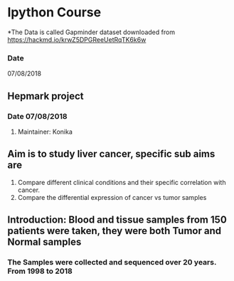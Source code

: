 # Ipython Course
*The Data is called Gapminder dataset downloaded from https://hackmd.io/krwZ5DPGReeUetRqTK6k6w

### Date 
07/08/2018

## Hepmark project
### Date 07/08/2018
1. Maintainer: Konika 
## Aim is to study liver cancer, specific sub aims are 
1. Compare different clinical conditions and their specific correlation with cancer.
2. Compare the differential expression of cancer vs tumor samples

## Introduction: Blood and tissue samples from 150 patients were taken, they were both Tumor and Normal samples
### The Samples were collected and sequenced over 20 years. From 1998 to 2018

